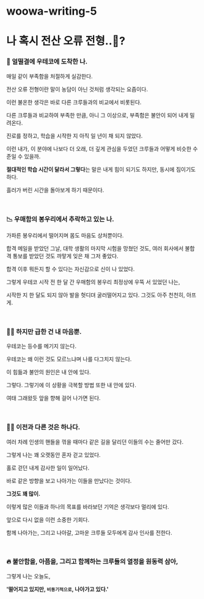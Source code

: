 # woowa-writing-5

# 나 혹시 전산 오류 전형..🤖?


 ### 🎯 얼떨결에 우테코에 도착한 나.
 
 매일 같이 부족함을 처절하게 실감한다.
 
 전산 오류 전형이란 말이 농담이 아닌 것처럼 생각되는 요즘이다.
 
 이런 불온한 생각은 바로 다른 크루들과의 비교에서 비롯된다.
 
 다른 크루들과 비교하여 부족한 만큼, 아니 그 이상으로, 부족함은 불안이 되어 내게 밀려온다.
  
  진로를 정하고, 학습을 시작한 지 아직 일 년이 채 되지 않았다.
  
  이런 내가, 이 분야에 나보다 더 오래, 더 깊게 관심을 두었던 크루들과 어떻게 비슷한 수준일 수 있을까.
  
  **절대적인 학습 시간이 달라서 그렇다**는 말은 내게 힘이 되기도 하지만, 동시에 짐이기도 하다.
  
  흘러가 버린 시간을 돌아보게 하기 때문이다.
  
  <br>
  
  ### 📉 우매함의 봉우리에서 추락하고 있는 나.
  
  가파른 봉우리에서 떨어지며 몸도 마음도 상처뿐이다.
  
  합격 메일을 받았던 그날, 대학 생활의 마지막 시험을 망쳤던 것도, 여러 회사에서 불합격 통보를 받았던 것도 까맣게 잊은 채 그저 좋았다. 
  
  합격 이후 뭐든지 할 수 있다는 자신감으로 신이 나 있었다. 
  
  그렇게 우테코 시작 전 한 달 간 우매함의 봉우리 최정상에 우뚝 서 있었던 나는,
  
  시작한 지 한 달도 되지 않아 발을 헛디뎌 굴러떨어지고 있다. 그것도 아주 천천히, 아프게.
  
  
  <br>

 ### 🧘‍♂️ 하지만 급한 건 내 마음뿐.
 
 우테코는 등수를 메기지 않는다. 
 
 우테코는 왜 이런 것도 모르느냐며 나를 다그치지 않는다. 
 
 이 힘듦과 불안의 원인은 내 안에 있다. 
 
 그렇다. 그렇기에 이 상황을 극복할 방법 또한 내 안에 있다.
 
 여태 그래왔듯 앞을 향해 걸어 나가면 된다.
 
 <br>
 
 ### ☝🏻 이전과 다른 것은 하나다. 
 
 여러 차례 인생의 핸들을 꺾을 때마다 같은 길을 달리던 이들의 수는 줄어만 갔다.
 
 그렇게 나는 꽤 오랫동안 혼자 걷고 있었다.
 
 홀로 걷던 내게 감사한 일이 일어났다.
 
 바로 같은 방향을 보고 나아가는 이들을 만났다는 것이다.
 
 **그것도 꽤 많이.**
 
 이렇게 많은 이들과 하나의 목표를 바라보던 기억은 생각보다 멀리에 있다.
 
 앞으로 다시 없을 이런 소중한 기회다.
 
 함께 나아가는, 그리고 나아갈, 고마운 크루들 모두에게 감사 인사를 전한다.
 
 <br>
 
 ### 🔥 불안함을, 아픔을, 그리고 함께하는 크루들의 열정을 원동력 삼아,
 
 그렇게 나는 오늘도,
 
 **'떨어지고 있지만, `비동기적으로`, 나아가고 있다.'**
 
